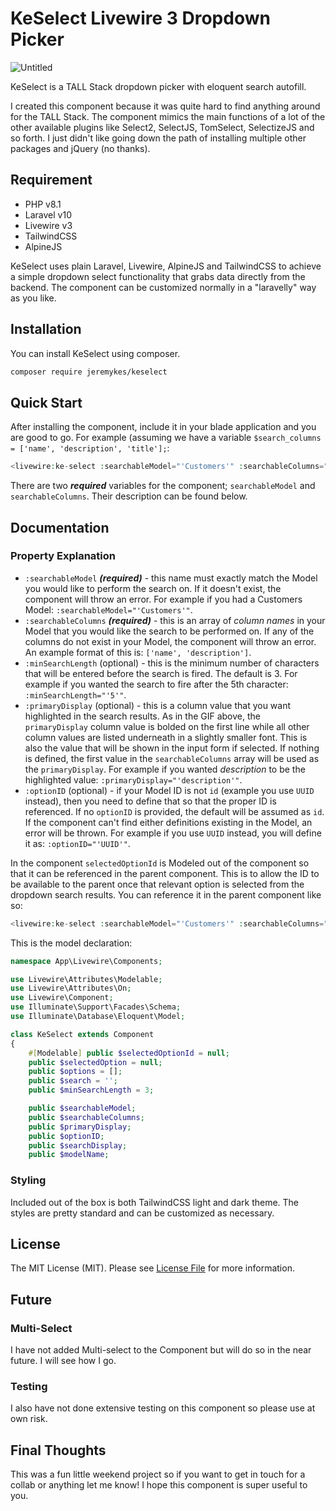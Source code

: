 # KeSelect Livewire 3 Dropdown Picker

![Untitled](https://github.com/user-attachments/assets/5d3abf64-997d-4947-9df6-723f04196fa4)


KeSelect is a TALL Stack dropdown picker with eloquent search autofill.

I created this component because it was quite hard to find anything around for the TALL Stack. The component mimics the main functions of a lot of the other available plugins like Select2, SelectJS, TomSelect, SelectizeJS and so forth. I just didn't like going down the path of installing multiple other packages and jQuery (no thanks).

## Requirement

- PHP v8.1
- Laravel v10
- Livewire v3
- TailwindCSS
- AlpineJS

KeSelect uses plain Laravel, Livewire, AlpineJS and TailwindCSS to achieve a simple dropdown select functionality that grabs data directly from the backend. The component can be customized normally in a "laravelly" way as you like.

## Installation

You can install KeSelect using composer.

```bash
composer require jeremykes/keselect
```

## Quick Start

After installing the component, include it in your blade application and you are good to go. For example (assuming we have a variable ```$search_columns = ['name', 'description', 'title'];```:

```php
<livewire:ke-select :searchableModel="'Customers'" :searchableColumns="$search_columns" />
```
There are two ***required*** variables for the component; ```searchableModel``` and ```searchableColumns```. Their description can be found below.

## Documentation

### Property Explanation
- ```:searchableModel``` ***(required)*** - this name must exactly match the Model you would like to perform the search on. If it doesn't exist, the component will throw an error.  For example if you had a Customers Model: ```:searchableModel="'Customers'"```.
- ```:searchableColumns``` ***(required)*** - this is an array of *column names* in your Model that you would like the search to be performed on. If any of the columns do not exist in your Model, the component will throw an error. An example format of this is: ```['name', 'description']```.
- ```:minSearchLength``` (optional) - this is the minimum number of characters that will be entered before the search is fired. The default is 3. For example if you wanted the search to fire after the 5th character: ```:minSearchLength="'5'"```.
- ```:primaryDisplay``` (optional) - this is a column value that you want highlighted in the search results. As in the GIF above, the ```primaryDisplay``` column value is bolded on the first line while all other column values are listed underneath in a slightly smaller font. This is also the value that will be shown in the input form if selected. If nothing is defined, the first value in the ```searchableColumns``` array will be used as the ```primaryDisplay```. For example if you wanted *description* to be the highlighted value: ```:primaryDisplay="'description'"```.
- ```:optionID``` (optional) - if your Model ID is not ```id``` (example you use ```UUID``` instead), then you need to define that so that the proper ID is referenced. If no ```optionID``` is provided, the default will be assumed as ```id```. If the component can't find either definitions existing in the Model, an error will be thrown. For example if you use ```UUID``` instead, you will define it as: ```:optionID="'UUID'"```.

In the component ```selectedOptionId``` is Modeled out of the component so that it can be referenced in the parent component. This is to allow the ID to be available to the parent once that relevant option is selected from the dropdown search results. You can reference it in the parent component like so:

```php
<livewire:ke-select :searchableModel="'Customers'" :searchableColumns="$search_columns" wire:model.live="selectedCustomerId" />
```

This is the model declaration:
```php
namespace App\Livewire\Components;

use Livewire\Attributes\Modelable;
use Livewire\Attributes\On;
use Livewire\Component;
use Illuminate\Support\Facades\Schema;
use Illuminate\Database\Eloquent\Model;

class KeSelect extends Component
{
    #[Modelable] public $selectedOptionId = null;
    public $selectedOption = null;
    public $options = [];
    public $search = '';
    public $minSearchLength = 3;

    public $searchableModel;
    public $searchableColumns;
    public $primaryDisplay;
    public $optionID;
    public $searchDisplay;
    public $modelName;

```

### Styling

Included out of the box is both TailwindCSS light and dark theme. The styles are pretty standard and can be customized as necessary.

## License

The MIT License (MIT). Please see [License File](LICENSE.md) for more information.

## Future

### Multi-Select

I have not added Multi-select to the Component but will do so in the near future. I will see how I go.

### Testing

I also have not done extensive testing on this component so please use at own risk.

## Final Thoughts

This was a fun little weekend project so if you want to get in touch for a collab or anything let me know!  I hope this component is super useful to you.


